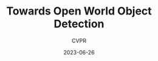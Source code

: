 ---
layout: seminar-post
title: "Towards Open World Object Detection"
subtitle: 'CVPR'
categories: "Computer Vision"
tags: [Object-Detection]
date: 2023-06-26
pdf_url: 'https://drive.google.com/file/d/1WPrLIHI2Ld8X0fmskVNtsBDdgGU-06Q0/preview'
---